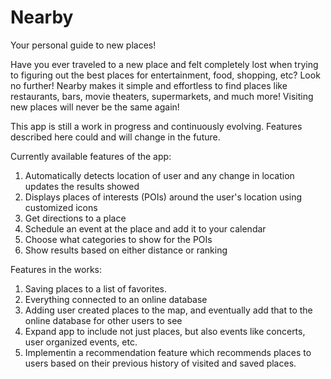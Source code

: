 # Nearby
Your personal guide to new places!

Have you ever traveled to a new place and felt completely lost when trying to figuring out the best places for entertainment, food, shopping, etc? Look no further! Nearby makes it simple and effortless to find places like restaurants, bars, movie theaters, supermarkets, and much more! Visiting new places will never be the same again!

This app is still a work in progress and continuously evolving. Features described here could and will change in the future.

Currently available features of the app:
  1. Automatically detects location of user and any change in location updates the results showed
  2. Displays places of interests (POIs) around the user's location using customized icons
  3. Get directions to a place
  4. Schedule an event at the place and add it to your calendar
  5. Choose what categories to show for the POIs
  6. Show results based on either distance or ranking

Features in the works:
  1. Saving places to a list of favorites.
  2. Everything connected to an online database
  3. Adding user created places to the map, and eventually add that to the online database for other users to see
  4. Expand app to include not just places, but also events like concerts, user organized events, etc.
  5. Implementin a recommendation feature which recommends places to users based on their previous history of visited         and saved places.
